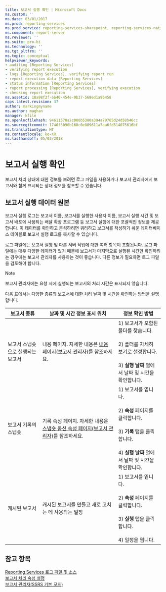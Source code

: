 ```yaml
---
title: 보고서 실행 확인 | Microsoft Docs
ms.custom: ''
ms.date: 03/01/2017
ms.prod: reporting-services
ms.prod_service: reporting-services-sharepoint, reporting-services-native
ms.component: report-server
ms.reviewer: ''
ms.suite: pro-bi
ms.technology: ''
ms.tgt_pltfrm: ''
ms.topic: conceptual
helpviewer_keywords:
- auditing [Reporting Services]
- verifying report execution
- logs [Reporting Services], verifying report run
- report execution data [Reporting Services]
- status information [Reporting Services]
- report processing [Reporting Services], verifying execution
- checking report execution
ms.assetid: 18a98f2f-6b40-454e-9b37-568ed1a96458
caps.latest.revision: 37
author: markingmyname
ms.author: maghan
manager: kfile
ms.openlocfilehash: 94611570a2c000b5380a304a79785d24d58b46cc
ms.sourcegitcommit: 1740f3090b168c0e809611a7aa6fd514075616bf
ms.translationtype: HT
ms.contentlocale: ko-KR
ms.lasthandoff: 05/03/2018
---
```

# <a name="verifying-a-report-run"></a>보고서 실행 확인
  보고서 처리 상태에 대한 정보를 보려면 로그 파일을 사용하거나 보고서 관리자에서 보고서와 함께 표시되는 상태 정보를 참조할 수 있습니다.  
  
## <a name="sources-of-report-execution-data"></a>보고서 실행 데이터 원본  
 보고서 실행 로그는 보고서 이름, 보고서를 실행한 사용자 이름, 보고서 실행 시간 및 보고서 배포에 사용되는 배달 확장 프로그램 등 보고서 실행에 대한 포괄적인 정보를 제공합니다. 이 데이터를 확인하고 분석하려면 쿼리하고 보고서를 작성하기 쉬운 데이터베이스 테이블로 보고서 실행 로그를 복사할 수 있습니다.  
  
 로그 파일에는 보고서 실행 및 다른 서버 작업에 대한 여러 항목이 포함됩니다. 로그 파일에는 매우 다양한 데이터가 있기 때문에 보고서가 마지막으로 실행된 시간만 확인하려는 경우에는 보고서 관리자를 사용하는 것이 좋습니다. 다른 정보가 필요하면 로그 파일을 검토해야 합니다.  
  
> [!NOTE]  
>  보고서 관리자에는 요청 시에 실행되는 보고서의 처리 시간은 표시되지 않습니다.  
  
 다음 표에서는 다양한 종류의 보고서에 대한 처리 날짜 및 시간을 확인하는 방법을 설명합니다.  
  
|보고서 종류|날짜 및 시간 정보 표시 위치|정보 확인 방법|  
|-----------------------------|-----------------------------------------------|-----------------------------------------------|  
|보고서 스냅숏으로 실행되는 보고서|내용 페이지. 자세한 내용은 [내용 페이지&#40;보고서 관리자&#41;](http://msdn.microsoft.com/library/6b16869b-158a-4934-9c85-bee934b35378)를 참조하세요.|1) 보고서가 포함된 폴더를 찾습니다.<br /><br /> 2) 폴더를 자세히 보기로 설정합니다.<br /><br /> 3) **실행 날짜** 열에서 날짜 및 시간을 확인합니다.|  
|보고서 기록의 스냅숏|기록 속성 페이지. 자세한 내용은 [스냅숏 옵션 속성 페이지&#40;보고서 관리자&#41;](http://msdn.microsoft.com/library/f6641f59-5267-4f57-8957-63b93d1a9679)를 참조하세요.|1) 보고서를 엽니다.<br /><br /> 2) **속성** 페이지를 클릭합니다.<br /><br /> 3) **기록** 탭을 클릭합니다.<br /><br /> 4) **실행 날짜** 열에서 날짜 및 시간을 확인합니다.|  
|캐시된 보고서|캐시된 보고서를 만들고 새로 고치는 데 사용되는 일정|1) 보고서를 엽니다.<br /><br /> 2) **속성** 페이지를 클릭합니다.<br /><br /> 3) **실행** 탭을 클릭합니다.<br /><br /> 4) 일정을 엽니다.|  
  
## <a name="see-also"></a>참고 항목  
 [Reporting Services 로그 파일 및 소스](../../reporting-services/report-server/reporting-services-log-files-and-sources.md)   
 [보고서 처리 속성 설정](../../reporting-services/report-server/set-report-processing-properties.md)   
 [보고서 관리자&#40;SSRS 기본 모드&#41;](http://msdn.microsoft.com/library/80949f9d-58f5-48e3-9342-9e9bf4e57896)  
  
  
